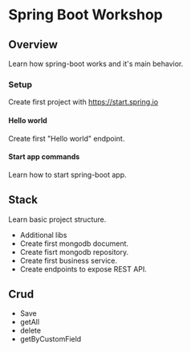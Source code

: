 # Spring Boot Workshop

## Overview
Learn how spring-boot works and it's main behavior.

### Setup
Create first project with https://start.spring.io

#### Hello world
Create first "Hello world" endpoint.

#### Start app commands
Learn how to start spring-boot app.

## Stack
Learn basic project structure.

- Additional libs 
- Create first mongodb document.
- Create fisrt mongodb repository.
- Create first business service.
- Create endpoints to expose REST API.

## Crud
- Save
- getAll
- delete
- getByCustomField
